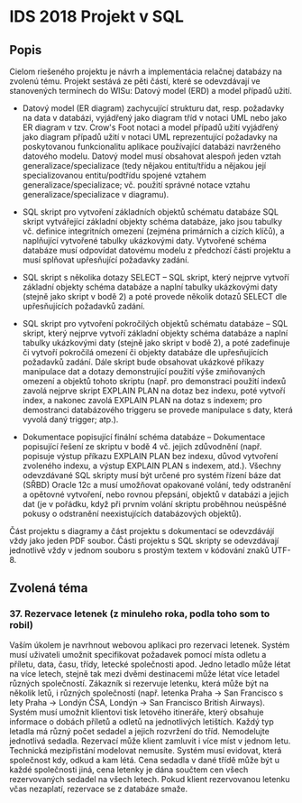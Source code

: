 # IDS 2018 Projekt v SQL

## Popis
Cielom riešeného projektu je návrh a implementácia relačnej databázy na zvolenú tému.
Projekt sestává ze pěti částí, které se odevzdávají ve stanovených termínech do WISu:
Datový model (ERD) a model případů užití.

* Datový model (ER diagram) zachycující strukturu dat, resp. požadavky na data v databázi, vyjádřený jako diagram tříd v notaci UML nebo jako ER diagram v tzv. Crow's Foot notaci a model případů užití vyjádřený jako diagram případů užití v notaci UML reprezentující požadavky na poskytovanou funkcionalitu aplikace používající databázi navrženého datového modelu. Datový model musí obsahovat alespoň jeden vztah generalizace/specializace (tedy nějakou entitu/třídu a nějakou její specializovanou entitu/podtřídu spojené vztahem generalizace/specializace; vč. použití správné notace vztahu generalizace/specializace v diagramu).

* SQL skript pro vytvoření základních objektů schématu databáze
SQL skript vytvářející základní objekty schéma databáze, jako jsou tabulky vč. definice integritních omezení (zejména primárních a cizích klíčů), a naplňující vytvořené tabulky ukázkovými daty. Vytvořené schéma databáze musí odpovídat datovému modelu z předchozí části projektu a musí splňovat upřesňující požadavky zadání.

* SQL skript s několika dotazy SELECT – SQL skript, který nejprve vytvoří základní objekty schéma databáze a naplní tabulky ukázkovými daty (stejně jako skript v bodě 2) a poté provede několik dotazů SELECT dle upřesňujících požadavků zadání.

* SQL skript pro vytvoření pokročilých objektů schématu databáze – SQL skript, který nejprve vytvoří základní objekty schéma databáze a naplní tabulky ukázkovými daty (stejně jako skript v bodě 2), a poté zadefinuje či vytvoří pokročilá omezení či objekty databáze dle upřesňujících požadavků zadání. Dále skript bude obsahovat ukázkové příkazy manipulace dat a dotazy demonstrující použití výše zmiňovaných omezení a objektů tohoto skriptu (např. pro demonstraci použití indexů zavolá nejprve skript EXPLAIN PLAN na dotaz bez indexu, poté vytvoří index, a nakonec zavolá EXPLAIN PLAN na dotaz s indexem; pro demostranci databázového triggeru se provede manipulace s daty, která vyvolá daný trigger; atp.).

* Dokumentace popisující finální schéma databáze – Dokumentace popisující řešení ze skriptu v bodě 4 vč. jejich zdůvodnění (např. popisuje výstup příkazu EXPLAIN PLAN bez indexu, důvod vytvoření zvoleného indexu, a výstup EXPLAIN PLAN s indexem, atd.).
Všechny odevzdávané SQL skripty musí být určené pro systém řízení báze dat (SŘBD) Oracle 12c a musí umožňovat opakované volání, tedy odstranění a opětovné vytvoření, nebo rovnou přepsání, objektů v databázi a jejich dat (je v pořádku, když při prvním volání skriptu proběhnou neúspěšné pokusy o odstranění neexistujících databázových objektů).

Část projektu s diagramy a část projektu s dokumentací se odevzdávájí vždy jako jeden PDF soubor. Části projektu s SQL skripty se odevzdávají jednotlivě vždy v jednom souboru s prostým textem v kódování znaků UTF-8.


## Zvolená téma

### 37. Rezervace letenek (z minuleho roka, podla toho som to robil)
Vaším úkolem je navrhnout webovou aplikaci pro rezervaci letenek. Systém musí uživateli umožnit specifikovat požadavek pomocí místa odletu a příletu, data, času, třídy, letecké společnosti apod. Jedno letadlo může létat na více letech, stejně tak mezi dvěmi destinacemi může létat více letadel různých společností. Zákazník si rezervuje letenku, která může být na několik letů, i různých společností (např. letenka Praha -> San Francisco s lety Praha -> Londýn ČSA, Londýn -> San Francisco British Airways). Systém musí umožnit klientovi tisk letového itineráře, který obsahuje informace o dobách příletů a odletů na jednotlivých letištích. Každý typ letadla má různý počet sedadel a jejich rozvržení do tříd. Nemodelujte jednotlivá sedadla. Rezervací může klient zamluvit i více míst v jednom letu. Technická mezipřistání modelovat nemusíte. Systém musí evidovat, která společnost kdy, odkud a kam létá. Cena sedadla v dané třídě může být u každé společnosti jiná, cena letenky je dána součtem cen všech rezervovaných sedadel na všech letech. Pokud klient rezervovanou letenku včas nezaplatí, rezervace se z databáze smaže.
